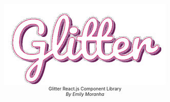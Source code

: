 <center>
<img src="GlitterLogoHoriz.png" style="width=20rem;">
Glitter React.js Component Library<br/>
<em>By Emily Moranha</em>
</center>
